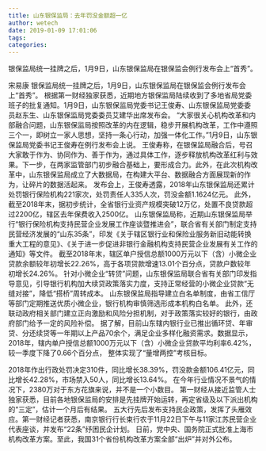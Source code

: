 ```yaml
---
title: 山东银保监局：去年罚没金额超一亿
author: wetech
date: 2019-01-09 17:01:06
tags: 
categories: 
---
```

银保监局统一挂牌之后，1月9日，山东银保监局在银保监会例行发布会上“首秀”。
<!-- more -->
宋易康
银保监局统一挂牌之后，1月9日，山东银保监局在银保监会例行发布会上“首秀”。
根据第一财经独家获悉，近期地方银保监局陆续收到了多地省局党委班子的批复通知。1月9日，山东银保监局党委书记王俊寿、山东银保监局党委委员赵东生、山东银保监局党委委员艾建华出席发布会。
“大家很关心机构改革和内部融合问题，山东银保监局按照改革的内在逻辑，稳步开展机构改革，工作中遵照三个一，即树立一家人思想，坚持一条心行动，加强一体化工作。”1月9日，山东银保监局党委书记王俊寿在例行发布会上说。
王俊寿称，在银保监局融合后，号召大家敢于作为、协同作为、善于作为，通过具体工作，逐步释放机构改革红利与效果。下一步，在两家监管部门初步融合基础上，要形成合力。此外，在此次机构改革中，山东银保监局成立了大数据局，在构建大平台、数据融合方面展现新的作为，让碎片的数据活起来。
发布会上，王俊寿透露，2018年山东银保监局还累计处罚银行保险机构221家次，处罚责任人335人次，罚没金额1.1624亿元。
此外，截至2018年末，据初步统计，全省银行业资产规模突破12万亿，处置不良贷款超过2200亿，辖区去年保费收入2500亿。
山东银保监局称，近期山东银保监局举行“银行保险机构支持民营企业发展工作座谈暨推进会”，联合省有关部门制定支持民营经济发展的“山东35条”，印发《关于辖区银行业和保险业服务新旧动能转换重大工程的意见》、《关于进一步促进非银行金融机构支持民营企业发展有关工作的通知》等文件。
截至2018年末，辖区单户授信总额1000万元以下（含）小微企业贷款余额较年初增长22.26%，高于各项贷款增速13.01个百分点，贷款户数较年初增长24.26%。
针对小微企业“转贷”问题，山东银保监局联合省有关部门印发指导意见，引导银行机构加大续贷政策落实力度，支持正常经营的小微企业贷款“无缝对接”，降低“搭桥”周转成本。
山东银保监局指导建立白名单制度，由省工信厅等部门定期推送优质小微企业，银行机构审慎筛选形成本机构白名单。
此外，还联动政府相关部门建立正向激励和风险分担机制，对于政策落实较好的银行，由政府部门给予一定的风险补偿。
据了解，目前山东辖内银行业已推出循环贷、年审贷、分还续贷等一年期以上产品70余个，满足企业多样化融资需求。数据显示，2018年，辖内单户授信总额1000万元以下（含）小微企业贷款平均利率6.42%，较一季度下降了0.66个百分点， 整体实现了“量增两控”考核目标。
 
 
2018年作出行政处罚决定310件，同比增长38.39%，罚没款金额106.41亿元，同比增长42.28%，市场禁入50人，同比增长13.64%。
在今年行业情况不景气的情况下，2380万对于东方花旗来说，并不是一个小数目。
第一财经从接近监管人士独家获悉，目前各地银保监局的安排是先挂牌开始运转，再定省级及以下派出机构的“三定”，估计一个月后有结果。
五大行先后发布支持民企政策，发挥了头雁效应。第一财经记者获悉，南京银行行长束行农于11月22日下午与11家江苏民营企业代表座谈，并发布“22条”纾困民企计划。
日前，党中央、国务院正式批准上海市机构改革方案。至此，我国31个省份机构改革方案全部“出炉”并对外公布。

